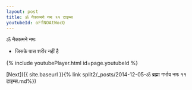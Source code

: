 ```yaml
---
layout: post
title: ॐ नैकात्मने नमः ११ टाइम्स
youtubeId: oFfNOAtWocQ
---
```

 
 
 ॐ नैकात्मने नमः  
 
 -  जिसके पास शरीर नहीं है 
 
  
 
  
 
 
 
 
 
 


{% include youtubePlayer.html id=page.youtubeId %}
 
[Next]({{ site.baseurl }}{% link  split2/_posts/2014-12-05-ॐ ब्रह्मा गर्भाय नमः ११ टाइम्स.md%})
 
